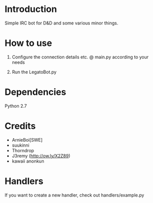 # Introduction

Simple IRC bot for D&D and some various minor things.

# How to use

1) Configure the connection details etc. @ main.py according to your needs

2) Run the LegatoBot.py

# Dependencies

Python 2.7

# Credits

* ArnieBoi[SWE]
* suukinni
* Thorndrop
* J3remy (http://ow.ly/X2Z89)
* kawaii anonkun

# Handlers
If you want to create a new handler, check out handlers/example.py
